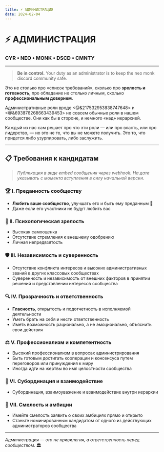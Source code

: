 ```yaml
---
title: ⚡ АДМИНИСТРАЦИЯ
date: 2024-02-04
---
```


# ⚡ АДМИНИСТРАЦИЯ

### CYR • NEO • MONK • DSCD • CMNTY

---

> **Be in control.** Your duty as an administrator is to keep the neo monk discord community safe.

Это не столько про «список требований», сколько про **зрелость и готовность**, про обладание не столько личным, сколько **профессиональным доверием**.

Административные роли вроде <@&217532953838747648> и <@&693876268663439453> не совсем обычные роли в нашем сообществе. Они как бы в стороне, и немного «над» иерархией.

Каждый из нас сам решает про что эти роли — или про власть, или про лидерство, — но это не то, что вы не можете получить. Это то, что придется либо узурпировать, либо заслужить.

---

## 📋 Требования к кандидатам

> *Публикация в виде embed сообщения через webhook. На дате указывать с момента вступления в силу начальной версии.*

### 🏆 I. Преданность сообществу
- **Любить ваше сообщество**, улучшать его и быть ему преданным 💜
- Даже если его участники не будут любить вас

### 🧠 II. Психологическая зрелость
- Высокая самооценка
- Отсутствие стремления к внешнему одобрению
- Личная непредвзятость

### 🛡️ III. Независимость и суверенность
- Отсутствие конфликта интересов и высоких административных званий в других классовых сообществах
- Суверенность и независимость от внешних факторов в принятии решений и представлении интересов сообщества

### 🔍 IV. Прозрачность и ответственность
- **Гласность**, открытость и подотчетность в исполняемой деятельности
- Уметь брать на себя и нести ответственность
- Иметь возможность рационально, а не эмоционально, объяснить свои действия

### ⚖️ V. Профессионализм и компетентность
- Высокий профессионализм в вопросах администрирования
- Быть готовым достигать кооперации и консенсуса путем переговоров или принуждения к миру
- Иногда идти на жертвы во имя целостности сообщества

### 🤝 VI. Субординация и взаимодействие
- Субординация, взаимоуважение и взаимодействие внутри иерархии

### 🎯 VII. Смелость и амбиции
- Имейте смелость заявить о своих амбициях прямо и открыто
- Станьте номинированным кандидатом от одного из действующих администраторов сообщества

---

*Администрация — это не привилегия, а ответственность перед сообществом.* 🏛️
